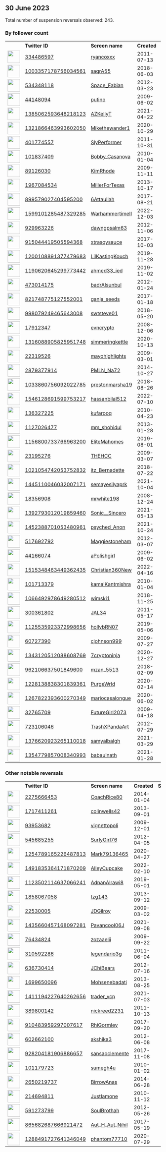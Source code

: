 
## 30 June 2023
Total number of suspension reversals observed: 243.

### By follower count
<table><tr><th></th><th align="left">Twitter ID</th><th align="left">Screen name</th>
<th align="left">Created</th><th align="left">Status</th><th align="left">Suspended</th><th align="left">Followers</th>
<tr><td><a href="https://pbs.twimg.com/profile_images/1652418981607747586/xpxsA6P8_normal.jpg"><img src="https://pbs.twimg.com/profile_images/1652418981607747586/xpxsA6P8_normal.jpg" width="40px" height="40px" align="center"/></a></td><td><a href="https://twitter.com/intent/user?user_id=334486597">334486597</a></td><td><a href="https://twitter.com/ryancoxxx">ryancoxxx</a></td><td>2011-07-13</td><td align="center"></td><td>2023-02-13</td><td>31561</td></tr>
<tr><td><a href="https://pbs.twimg.com/profile_images/1519695943054016515/nXMjVn4__normal.jpg"><img src="https://pbs.twimg.com/profile_images/1519695943054016515/nXMjVn4__normal.jpg" width="40px" height="40px" align="center"/></a></td><td><a href="https://twitter.com/intent/user?user_id=1003357178756034561">1003357178756034561</a></td><td><a href="https://twitter.com/saqrA55">saqrA55</a></td><td>2018-06-03</td><td align="center"></td><td>2022-09-17</td><td>26564</td></tr>
<tr><td><a href="https://pbs.twimg.com/profile_images/1386205572857466881/rl6DAW-D_normal.jpg"><img src="https://pbs.twimg.com/profile_images/1386205572857466881/rl6DAW-D_normal.jpg" width="40px" height="40px" align="center"/></a></td><td><a href="https://twitter.com/intent/user?user_id=534348118">534348118</a></td><td><a href="https://twitter.com/Space_Fabian">Space_Fabian</a></td><td>2012-03-23</td><td align="center"></td><td>2023-06-30</td><td>18840</td></tr>
<tr><td><a href="https://pbs.twimg.com/profile_images/1591151820948348928/ud8kH8Ag_normal.jpg"><img src="https://pbs.twimg.com/profile_images/1591151820948348928/ud8kH8Ag_normal.jpg" width="40px" height="40px" align="center"/></a></td><td><a href="https://twitter.com/intent/user?user_id=44148094">44148094</a></td><td><a href="https://twitter.com/putino">putino</a></td><td>2009-06-02</td><td align="center"></td><td>2023-06-30</td><td>16933</td></tr>
<tr><td><a href="https://pbs.twimg.com/profile_images/1613950040384606209/acBaJMxy_normal.jpg"><img src="https://pbs.twimg.com/profile_images/1613950040384606209/acBaJMxy_normal.jpg" width="40px" height="40px" align="center"/></a></td><td><a href="https://twitter.com/intent/user?user_id=1385062593648218123">1385062593648218123</a></td><td><a href="https://twitter.com/AZKellyT">AZKellyT</a></td><td>2021-04-22</td><td align="center"></td><td>2023-06-22</td><td>16828</td></tr>
<tr><td><a href="https://pbs.twimg.com/profile_images/1588602234929119232/zELXO4Sd_normal.jpg"><img src="https://pbs.twimg.com/profile_images/1588602234929119232/zELXO4Sd_normal.jpg" width="40px" height="40px" align="center"/></a></td><td><a href="https://twitter.com/intent/user?user_id=1321866463993602050">1321866463993602050</a></td><td><a href="https://twitter.com/Mikethewander1">Mikethewander1</a></td><td>2020-10-29</td><td align="center"></td><td>2022-12-04</td><td>15600</td></tr>
<tr><td><a href="https://pbs.twimg.com/profile_images/1659604622611300370/b8LqAq8W_normal.jpg"><img src="https://pbs.twimg.com/profile_images/1659604622611300370/b8LqAq8W_normal.jpg" width="40px" height="40px" align="center"/></a></td><td><a href="https://twitter.com/intent/user?user_id=401774557">401774557</a></td><td><a href="https://twitter.com/SlyPerformer">SlyPerformer</a></td><td>2011-10-31</td><td align="center"></td><td>2023-06-13</td><td>15268</td></tr>
<tr><td><a href="https://pbs.twimg.com/profile_images/529340466060222464/tTT_vm9m_normal.png"><img src="https://pbs.twimg.com/profile_images/529340466060222464/tTT_vm9m_normal.png" width="40px" height="40px" align="center"/></a></td><td><a href="https://twitter.com/intent/user?user_id=101837409">101837409</a></td><td><a href="https://twitter.com/Bobby_Casanova">Bobby_Casanova</a></td><td>2010-01-04</td><td align="center"></td><td>2022-08-31</td><td>14698</td></tr>
<tr><td><a href="https://abs.twimg.com/sticky/default_profile_images/default_profile_normal.png"><img src="https://abs.twimg.com/sticky/default_profile_images/default_profile_normal.png" width="40px" height="40px" align="center"/></a></td><td><a href="https://twitter.com/intent/user?user_id=89126030">89126030</a></td><td><a href="https://twitter.com/KimRhode">KimRhode</a></td><td>2009-11-11</td><td align="center"></td><td>2023-06-17</td><td>13189</td></tr>
<tr><td><a href="https://pbs.twimg.com/profile_images/1584602568616968193/hIhsgjqH_normal.jpg"><img src="https://pbs.twimg.com/profile_images/1584602568616968193/hIhsgjqH_normal.jpg" width="40px" height="40px" align="center"/></a></td><td><a href="https://twitter.com/intent/user?user_id=1967084534">1967084534</a></td><td><a href="https://twitter.com/MillerForTexas">MillerForTexas</a></td><td>2013-10-17</td><td align="center"></td><td>2023-06-30</td><td>10649</td></tr>
<tr><td><a href="https://pbs.twimg.com/profile_images/1525057243477155840/Z3tcbuyP_normal.jpg"><img src="https://pbs.twimg.com/profile_images/1525057243477155840/Z3tcbuyP_normal.jpg" width="40px" height="40px" align="center"/></a></td><td><a href="https://twitter.com/intent/user?user_id=899579027404595200">899579027404595200</a></td><td><a href="https://twitter.com/6Attaullah">6Attaullah</a></td><td>2017-08-21</td><td align="center"></td><td>2023-05-12</td><td>9174</td></tr>
<tr><td><a href="https://pbs.twimg.com/profile_images/1599802202628947969/DR-E-vW1_normal.png"><img src="https://pbs.twimg.com/profile_images/1599802202628947969/DR-E-vW1_normal.png" width="40px" height="40px" align="center"/></a></td><td><a href="https://twitter.com/intent/user?user_id=1599101285487329285">1599101285487329285</a></td><td><a href="https://twitter.com/WarhammertimeII">WarhammertimeII</a></td><td>2022-12-03</td><td align="center"></td><td>2023-06-28</td><td>8234</td></tr>
<tr><td><a href="https://pbs.twimg.com/profile_images/1674809062507134978/BBkzrf8Z_normal.jpg"><img src="https://pbs.twimg.com/profile_images/1674809062507134978/BBkzrf8Z_normal.jpg" width="40px" height="40px" align="center"/></a></td><td><a href="https://twitter.com/intent/user?user_id=929963226">929963226</a></td><td><a href="https://twitter.com/dawngpsalm63">dawngpsalm63</a></td><td>2012-11-06</td><td align="center"></td><td></td><td>7214</td></tr>
<tr><td><a href="https://pbs.twimg.com/profile_images/1636156275003125762/MnfPSKsY_normal.jpg"><img src="https://pbs.twimg.com/profile_images/1636156275003125762/MnfPSKsY_normal.jpg" width="40px" height="40px" align="center"/></a></td><td><a href="https://twitter.com/intent/user?user_id=915044419505594368">915044419505594368</a></td><td><a href="https://twitter.com/xtrasoysauce">xtrasoysauce</a></td><td>2017-10-03</td><td align="center"></td><td></td><td>7088</td></tr>
<tr><td><a href="https://pbs.twimg.com/profile_images/1631418613369393153/JVS4HBHv_normal.jpg"><img src="https://pbs.twimg.com/profile_images/1631418613369393153/JVS4HBHv_normal.jpg" width="40px" height="40px" align="center"/></a></td><td><a href="https://twitter.com/intent/user?user_id=1200108891377479683">1200108891377479683</a></td><td><a href="https://twitter.com/LilKastingKouch">LilKastingKouch</a></td><td>2019-11-28</td><td align="center"></td><td></td><td>6381</td></tr>
<tr><td><a href="https://pbs.twimg.com/profile_images/1664961645024608259/eO9kvl3u_normal.jpg"><img src="https://pbs.twimg.com/profile_images/1664961645024608259/eO9kvl3u_normal.jpg" width="40px" height="40px" align="center"/></a></td><td><a href="https://twitter.com/intent/user?user_id=1190620645299773442">1190620645299773442</a></td><td><a href="https://twitter.com/ahmed33_ied">ahmed33_ied</a></td><td>2019-11-02</td><td align="center"></td><td>2023-06-15</td><td>6376</td></tr>
<tr><td><a href="https://pbs.twimg.com/profile_images/1671818991482949634/sK6p3GGe_normal.jpg"><img src="https://pbs.twimg.com/profile_images/1671818991482949634/sK6p3GGe_normal.jpg" width="40px" height="40px" align="center"/></a></td><td><a href="https://twitter.com/intent/user?user_id=473014175">473014175</a></td><td><a href="https://twitter.com/badrAlsunbul">badrAlsunbul</a></td><td>2012-01-24</td><td align="center"></td><td>2023-06-23</td><td>6353</td></tr>
<tr><td><a href="https://pbs.twimg.com/profile_images/1528339074838319105/mYfMdnXi_normal.png"><img src="https://pbs.twimg.com/profile_images/1528339074838319105/mYfMdnXi_normal.png" width="40px" height="40px" align="center"/></a></td><td><a href="https://twitter.com/intent/user?user_id=821748775127552001">821748775127552001</a></td><td><a href="https://twitter.com/ganja_seeds">ganja_seeds</a></td><td>2017-01-18</td><td align="center"></td><td>2023-06-18</td><td>4694</td></tr>
<tr><td><a href="https://pbs.twimg.com/profile_images/1543910987472011269/ImJKNOeJ_normal.jpg"><img src="https://pbs.twimg.com/profile_images/1543910987472011269/ImJKNOeJ_normal.jpg" width="40px" height="40px" align="center"/></a></td><td><a href="https://twitter.com/intent/user?user_id=998079249465643008">998079249465643008</a></td><td><a href="https://twitter.com/swtsteve01">swtsteve01</a></td><td>2018-05-20</td><td align="center"></td><td>2022-08-26</td><td>4659</td></tr>
<tr><td><a href="https://pbs.twimg.com/profile_images/1653149302372593664/pL7zybqJ_normal.jpg"><img src="https://pbs.twimg.com/profile_images/1653149302372593664/pL7zybqJ_normal.jpg" width="40px" height="40px" align="center"/></a></td><td><a href="https://twitter.com/intent/user?user_id=17912347">17912347</a></td><td><a href="https://twitter.com/evncrypto">evncrypto</a></td><td>2008-12-06</td><td align="center"></td><td>2023-04-25</td><td>3949</td></tr>
<tr><td><a href="https://pbs.twimg.com/profile_images/1558805795038437377/GgwoUeKD_normal.jpg"><img src="https://pbs.twimg.com/profile_images/1558805795038437377/GgwoUeKD_normal.jpg" width="40px" height="40px" align="center"/></a></td><td><a href="https://twitter.com/intent/user?user_id=1316088905825951748">1316088905825951748</a></td><td><a href="https://twitter.com/simmeringkettle">simmeringkettle</a></td><td>2020-10-13</td><td align="center"></td><td>2023-06-22</td><td>3772</td></tr>
<tr><td><a href="https://pbs.twimg.com/profile_images/1663699397430112256/N9e0pniT_normal.jpg"><img src="https://pbs.twimg.com/profile_images/1663699397430112256/N9e0pniT_normal.jpg" width="40px" height="40px" align="center"/></a></td><td><a href="https://twitter.com/intent/user?user_id=22319526">22319526</a></td><td><a href="https://twitter.com/mayohighlights">mayohighlights</a></td><td>2009-03-01</td><td align="center"></td><td></td><td>3751</td></tr>
<tr><td><a href="https://pbs.twimg.com/profile_images/1653606287068868608/W5Kip_P4_normal.jpg"><img src="https://pbs.twimg.com/profile_images/1653606287068868608/W5Kip_P4_normal.jpg" width="40px" height="40px" align="center"/></a></td><td><a href="https://twitter.com/intent/user?user_id=2879377914">2879377914</a></td><td><a href="https://twitter.com/PMLN_Na72">PMLN_Na72</a></td><td>2014-10-27</td><td align="center"></td><td>2023-01-15</td><td>3648</td></tr>
<tr><td><a href="https://pbs.twimg.com/profile_images/1107322741194018816/Q0Nr7hfG_normal.jpg"><img src="https://pbs.twimg.com/profile_images/1107322741194018816/Q0Nr7hfG_normal.jpg" width="40px" height="40px" align="center"/></a></td><td><a href="https://twitter.com/intent/user?user_id=1033860756092022785">1033860756092022785</a></td><td><a href="https://twitter.com/prestonmarsha19">prestonmarsha19</a></td><td>2018-08-26</td><td align="center"></td><td>2022-12-14</td><td>3305</td></tr>
<tr><td><a href="https://pbs.twimg.com/profile_images/1668556490188177409/LHfzpX5h_normal.jpg"><img src="https://pbs.twimg.com/profile_images/1668556490188177409/LHfzpX5h_normal.jpg" width="40px" height="40px" align="center"/></a></td><td><a href="https://twitter.com/intent/user?user_id=1546128691599753217">1546128691599753217</a></td><td><a href="https://twitter.com/hassanbilal512">hassanbilal512</a></td><td>2022-07-10</td><td align="center"></td><td>2023-05-30</td><td>3188</td></tr>
<tr><td><a href="https://pbs.twimg.com/profile_images/2911603215/3c7ea5155991f427f6f4c19ef17eac58_normal.png"><img src="https://pbs.twimg.com/profile_images/2911603215/3c7ea5155991f427f6f4c19ef17eac58_normal.png" width="40px" height="40px" align="center"/></a></td><td><a href="https://twitter.com/intent/user?user_id=136327225">136327225</a></td><td><a href="https://twitter.com/kufarooq">kufarooq</a></td><td>2010-04-23</td><td align="center"></td><td>2023-06-28</td><td>2929</td></tr>
<tr><td><a href="https://pbs.twimg.com/profile_images/1466440367998484495/5H0YYiWB_normal.jpg"><img src="https://pbs.twimg.com/profile_images/1466440367998484495/5H0YYiWB_normal.jpg" width="40px" height="40px" align="center"/></a></td><td><a href="https://twitter.com/intent/user?user_id=1127026477">1127026477</a></td><td><a href="https://twitter.com/mm_shohidul">mm_shohidul</a></td><td>2013-01-28</td><td align="center"></td><td>2022-11-08</td><td>2755</td></tr>
<tr><td><a href="https://pbs.twimg.com/profile_images/1625024518321217538/leSvNOwo_normal.jpg"><img src="https://pbs.twimg.com/profile_images/1625024518321217538/leSvNOwo_normal.jpg" width="40px" height="40px" align="center"/></a></td><td><a href="https://twitter.com/intent/user?user_id=1156800733766963200">1156800733766963200</a></td><td><a href="https://twitter.com/EliteMahomes">EliteMahomes</a></td><td>2019-08-01</td><td align="center"></td><td>2023-06-14</td><td>2700</td></tr>
<tr><td><a href="https://pbs.twimg.com/profile_images/1656040242267168769/Ffzuo_R5_normal.jpg"><img src="https://pbs.twimg.com/profile_images/1656040242267168769/Ffzuo_R5_normal.jpg" width="40px" height="40px" align="center"/></a></td><td><a href="https://twitter.com/intent/user?user_id=23195276">23195276</a></td><td><a href="https://twitter.com/THEHCC">THEHCC</a></td><td>2009-03-07</td><td align="center"></td><td>2023-06-29</td><td>2454</td></tr>
<tr><td><a href="https://pbs.twimg.com/profile_images/1609126961258823680/vskMRJjW_normal.jpg"><img src="https://pbs.twimg.com/profile_images/1609126961258823680/vskMRJjW_normal.jpg" width="40px" height="40px" align="center"/></a></td><td><a href="https://twitter.com/intent/user?user_id=1021054742053752832">1021054742053752832</a></td><td><a href="https://twitter.com/itz_Bernadette">itz_Bernadette</a></td><td>2018-07-22</td><td align="center"></td><td>2023-01-19</td><td>2410</td></tr>
<tr><td><a href="https://pbs.twimg.com/profile_images/1601136948596424705/0IVJgUyk_normal.jpg"><img src="https://pbs.twimg.com/profile_images/1601136948596424705/0IVJgUyk_normal.jpg" width="40px" height="40px" align="center"/></a></td><td><a href="https://twitter.com/intent/user?user_id=1445110046032007171">1445110046032007171</a></td><td><a href="https://twitter.com/semayesilyaprk">semayesilyaprk</a></td><td>2021-10-04</td><td align="center"></td><td>2023-05-01</td><td>2278</td></tr>
<tr><td><a href="https://pbs.twimg.com/profile_images/1252405566195957762/5099J1qq_normal.jpg"><img src="https://pbs.twimg.com/profile_images/1252405566195957762/5099J1qq_normal.jpg" width="40px" height="40px" align="center"/></a></td><td><a href="https://twitter.com/intent/user?user_id=18356908">18356908</a></td><td><a href="https://twitter.com/mrwhite198">mrwhite198</a></td><td>2008-12-24</td><td align="center"></td><td></td><td>2265</td></tr>
<tr><td><a href="https://pbs.twimg.com/profile_images/1664425569482620928/3ZUDymBl_normal.jpg"><img src="https://pbs.twimg.com/profile_images/1664425569482620928/3ZUDymBl_normal.jpg" width="40px" height="40px" align="center"/></a></td><td><a href="https://twitter.com/intent/user?user_id=1392793012019859460">1392793012019859460</a></td><td><a href="https://twitter.com/Sonic__Sincero">Sonic__Sincero</a></td><td>2021-05-13</td><td align="center"></td><td>2023-06-12</td><td>2250</td></tr>
<tr><td><a href="https://pbs.twimg.com/profile_images/1669052522982699010/am0K4P3f_normal.jpg"><img src="https://pbs.twimg.com/profile_images/1669052522982699010/am0K4P3f_normal.jpg" width="40px" height="40px" align="center"/></a></td><td><a href="https://twitter.com/intent/user?user_id=1452388701053480961">1452388701053480961</a></td><td><a href="https://twitter.com/psyched_Anon">psyched_Anon</a></td><td>2021-10-24</td><td align="center"></td><td>2023-01-14</td><td>2244</td></tr>
<tr><td><a href="https://pbs.twimg.com/profile_images/1223329284200202240/gYqoIRot_normal.jpg"><img src="https://pbs.twimg.com/profile_images/1223329284200202240/gYqoIRot_normal.jpg" width="40px" height="40px" align="center"/></a></td><td><a href="https://twitter.com/intent/user?user_id=517692792">517692792</a></td><td><a href="https://twitter.com/Maggiestoneham">Maggiestoneham</a></td><td>2012-03-07</td><td align="center"></td><td></td><td>2221</td></tr>
<tr><td><a href="https://pbs.twimg.com/profile_images/1620113608792236040/LFju7eLI_normal.jpg"><img src="https://pbs.twimg.com/profile_images/1620113608792236040/LFju7eLI_normal.jpg" width="40px" height="40px" align="center"/></a></td><td><a href="https://twitter.com/intent/user?user_id=44166074">44166074</a></td><td><a href="https://twitter.com/aPolishgirl">aPolishgirl</a></td><td>2009-06-02</td><td align="center"></td><td>2022-11-27</td><td>1946</td></tr>
<tr><td><a href="https://pbs.twimg.com/profile_images/1659780873032732672/tP7utKg9_normal.jpg"><img src="https://pbs.twimg.com/profile_images/1659780873032732672/tP7utKg9_normal.jpg" width="40px" height="40px" align="center"/></a></td><td><a href="https://twitter.com/intent/user?user_id=1515348463449362435">1515348463449362435</a></td><td><a href="https://twitter.com/Christian360New">Christian360New</a></td><td>2022-04-16</td><td align="center"></td><td>2023-06-30</td><td>1857</td></tr>
<tr><td><a href="https://pbs.twimg.com/profile_images/1214506761576570881/APnsl-zs_normal.jpg"><img src="https://pbs.twimg.com/profile_images/1214506761576570881/APnsl-zs_normal.jpg" width="40px" height="40px" align="center"/></a></td><td><a href="https://twitter.com/intent/user?user_id=101713379">101713379</a></td><td><a href="https://twitter.com/kamalKantmishra">kamalKantmishra</a></td><td>2010-01-04</td><td align="center"></td><td>2023-01-08</td><td>1635</td></tr>
<tr><td><a href="https://pbs.twimg.com/profile_images/1634179577776840709/-DhGTW-u_normal.jpg"><img src="https://pbs.twimg.com/profile_images/1634179577776840709/-DhGTW-u_normal.jpg" width="40px" height="40px" align="center"/></a></td><td><a href="https://twitter.com/intent/user?user_id=1066492978649280512">1066492978649280512</a></td><td><a href="https://twitter.com/wimski1">wimski1</a></td><td>2018-11-25</td><td align="center"></td><td></td><td>1598</td></tr>
<tr><td><a href="https://pbs.twimg.com/profile_images/829716926968512516/2ThLEU4U_normal.jpg"><img src="https://pbs.twimg.com/profile_images/829716926968512516/2ThLEU4U_normal.jpg" width="40px" height="40px" align="center"/></a></td><td><a href="https://twitter.com/intent/user?user_id=300361802">300361802</a></td><td><a href="https://twitter.com/JAL34">JAL34</a></td><td>2011-05-17</td><td align="center">🚫</td><td>2023-06-25</td><td>1545</td></tr>
<tr><td><a href="https://pbs.twimg.com/profile_images/1319726238223765517/hXUfjFHS_normal.jpg"><img src="https://pbs.twimg.com/profile_images/1319726238223765517/hXUfjFHS_normal.jpg" width="40px" height="40px" align="center"/></a></td><td><a href="https://twitter.com/intent/user?user_id=1125535923372998656">1125535923372998656</a></td><td><a href="https://twitter.com/hollybRN07">hollybRN07</a></td><td>2019-05-06</td><td align="center"></td><td></td><td>1380</td></tr>
<tr><td><a href="https://pbs.twimg.com/profile_images/1241158518054346752/W3o86BKS_normal.jpg"><img src="https://pbs.twimg.com/profile_images/1241158518054346752/W3o86BKS_normal.jpg" width="40px" height="40px" align="center"/></a></td><td><a href="https://twitter.com/intent/user?user_id=60727390">60727390</a></td><td><a href="https://twitter.com/cjohnson999">cjohnson999</a></td><td>2009-07-27</td><td align="center"></td><td>2023-06-28</td><td>1347</td></tr>
<tr><td><a href="https://pbs.twimg.com/profile_images/1543362840941461504/m4kK2DGE_normal.jpg"><img src="https://pbs.twimg.com/profile_images/1543362840941461504/m4kK2DGE_normal.jpg" width="40px" height="40px" align="center"/></a></td><td><a href="https://twitter.com/intent/user?user_id=1343120512088608769">1343120512088608769</a></td><td><a href="https://twitter.com/7cryptoninja">7cryptoninja</a></td><td>2020-12-27</td><td align="center"></td><td>2023-01-08</td><td>1309</td></tr>
<tr><td><a href="https://pbs.twimg.com/profile_images/962110192505802752/81wWhgm9_normal.jpg"><img src="https://pbs.twimg.com/profile_images/962110192505802752/81wWhgm9_normal.jpg" width="40px" height="40px" align="center"/></a></td><td><a href="https://twitter.com/intent/user?user_id=962106637501849600">962106637501849600</a></td><td><a href="https://twitter.com/mzan_5513">mzan_5513</a></td><td>2018-02-09</td><td align="center"></td><td>2023-06-14</td><td>1257</td></tr>
<tr><td><a href="https://pbs.twimg.com/profile_images/1639690262057238529/_yzacaOe_normal.jpg"><img src="https://pbs.twimg.com/profile_images/1639690262057238529/_yzacaOe_normal.jpg" width="40px" height="40px" align="center"/></a></td><td><a href="https://twitter.com/intent/user?user_id=1228138838301839361">1228138838301839361</a></td><td><a href="https://twitter.com/PurgeWrld">PurgeWrld</a></td><td>2020-02-14</td><td align="center"></td><td></td><td>1203</td></tr>
<tr><td><a href="https://pbs.twimg.com/profile_images/1267822783586680845/3LD42WeB_normal.jpg"><img src="https://pbs.twimg.com/profile_images/1267822783586680845/3LD42WeB_normal.jpg" width="40px" height="40px" align="center"/></a></td><td><a href="https://twitter.com/intent/user?user_id=1267822393600270349">1267822393600270349</a></td><td><a href="https://twitter.com/mariocasalongue">mariocasalongue</a></td><td>2020-06-02</td><td align="center"></td><td>2023-06-30</td><td>1200</td></tr>
<tr><td><a href="https://pbs.twimg.com/profile_images/2922086326/a0fbcefc80e2367685d5b4356f62a3f6_normal.jpeg"><img src="https://pbs.twimg.com/profile_images/2922086326/a0fbcefc80e2367685d5b4356f62a3f6_normal.jpeg" width="40px" height="40px" align="center"/></a></td><td><a href="https://twitter.com/intent/user?user_id=32765709">32765709</a></td><td><a href="https://twitter.com/FutureGirl2073">FutureGirl2073</a></td><td>2009-04-18</td><td align="center"></td><td></td><td>1152</td></tr>
<tr><td><a href="https://pbs.twimg.com/profile_images/1525173159573434373/YnHhS_mk_normal.jpg"><img src="https://pbs.twimg.com/profile_images/1525173159573434373/YnHhS_mk_normal.jpg" width="40px" height="40px" align="center"/></a></td><td><a href="https://twitter.com/intent/user?user_id=723106046">723106046</a></td><td><a href="https://twitter.com/TrashXPandaArt">TrashXPandaArt</a></td><td>2012-07-29</td><td align="center"></td><td>2022-05-19</td><td>1024</td></tr>
<tr><td><a href="https://pbs.twimg.com/profile_images/1657463330645196801/oLwJ6eEc_normal.jpg"><img src="https://pbs.twimg.com/profile_images/1657463330645196801/oLwJ6eEc_normal.jpg" width="40px" height="40px" align="center"/></a></td><td><a href="https://twitter.com/intent/user?user_id=1376620923265110018">1376620923265110018</a></td><td><a href="https://twitter.com/samyalbalgh">samyalbalgh</a></td><td>2021-03-29</td><td align="center"></td><td>2022-11-26</td><td>899</td></tr>
<tr><td><a href="https://pbs.twimg.com/profile_images/1670697738827350016/HhjOQXvQ_normal.jpg"><img src="https://pbs.twimg.com/profile_images/1670697738827350016/HhjOQXvQ_normal.jpg" width="40px" height="40px" align="center"/></a></td><td><a href="https://twitter.com/intent/user?user_id=1354779857008340993">1354779857008340993</a></td><td><a href="https://twitter.com/babaulnath">babaulnath</a></td><td>2021-01-28</td><td align="center"></td><td></td><td>861</td></tr>
</table>

### Other notable reversals
<table><tr><th></th><th align="left">Twitter ID</th><th align="left">Screen name</th>
<th align="left">Created</th><th align="left">Status</th><th align="left">Suspended</th><th align="left">Followers</th>
<tr><td><a href="https://pbs.twimg.com/profile_images/1616150464260878339/xFyarT1J_normal.jpg"><img src="https://pbs.twimg.com/profile_images/1616150464260878339/xFyarT1J_normal.jpg" width="40px" height="40px" align="center"/></a></td><td><a href="https://twitter.com/intent/user?user_id=2275666453">2275666453</a></td><td><a href="https://twitter.com/CoachRice80">CoachRice80</a></td><td>2014-01-04</td><td align="center"></td><td>2023-06-15</td><td>730</td></tr>
<tr><td><a href="https://pbs.twimg.com/profile_images/501885018340605952/-_GWLV73_normal.jpeg"><img src="https://pbs.twimg.com/profile_images/501885018340605952/-_GWLV73_normal.jpeg" width="40px" height="40px" align="center"/></a></td><td><a href="https://twitter.com/intent/user?user_id=1717411261">1717411261</a></td><td><a href="https://twitter.com/colinwells42">colinwells42</a></td><td>2013-09-01</td><td align="center"></td><td>2023-03-28</td><td>67</td></tr>
<tr><td><a href="https://pbs.twimg.com/profile_images/859078742404194309/lmMKh9HQ_normal.jpg"><img src="https://pbs.twimg.com/profile_images/859078742404194309/lmMKh9HQ_normal.jpg" width="40px" height="40px" align="center"/></a></td><td><a href="https://twitter.com/intent/user?user_id=93953682">93953682</a></td><td><a href="https://twitter.com/vignettopoli">vignettopoli</a></td><td>2009-12-01</td><td align="center"></td><td>2023-01-13</td><td>493</td></tr>
<tr><td><a href="https://pbs.twimg.com/profile_images/1355009196023029765/_fxkNko2_normal.jpg"><img src="https://pbs.twimg.com/profile_images/1355009196023029765/_fxkNko2_normal.jpg" width="40px" height="40px" align="center"/></a></td><td><a href="https://twitter.com/intent/user?user_id=545685255">545685255</a></td><td><a href="https://twitter.com/SurlyGirl76">SurlyGirl76</a></td><td>2012-04-05</td><td align="center"></td><td>2023-06-22</td><td>66</td></tr>
<tr><td><a href="https://pbs.twimg.com/profile_images/1596267526429851650/vSdQuhqe_normal.jpg"><img src="https://pbs.twimg.com/profile_images/1596267526429851650/vSdQuhqe_normal.jpg" width="40px" height="40px" align="center"/></a></td><td><a href="https://twitter.com/intent/user?user_id=1254789165226487813">1254789165226487813</a></td><td><a href="https://twitter.com/Mark79136465">Mark79136465</a></td><td>2020-04-27</td><td align="center"></td><td>2022-12-11</td><td>23</td></tr>
<tr><td><a href="https://pbs.twimg.com/profile_images/1565730761889976320/4Ma2fUxH_normal.jpg"><img src="https://pbs.twimg.com/profile_images/1565730761889976320/4Ma2fUxH_normal.jpg" width="40px" height="40px" align="center"/></a></td><td><a href="https://twitter.com/intent/user?user_id=1491835364171870209">1491835364171870209</a></td><td><a href="https://twitter.com/AlleyCupcake">AlleyCupcake</a></td><td>2022-02-10</td><td align="center">👋</td><td>2022-09-08</td><td>0</td></tr>
<tr><td><a href="https://pbs.twimg.com/profile_images/1455876782717014018/rcF_uds6_normal.jpg"><img src="https://pbs.twimg.com/profile_images/1455876782717014018/rcF_uds6_normal.jpg" width="40px" height="40px" align="center"/></a></td><td><a href="https://twitter.com/intent/user?user_id=1123502114637066241">1123502114637066241</a></td><td><a href="https://twitter.com/AdnanAlrawi8">AdnanAlrawi8</a></td><td>2019-05-01</td><td align="center"></td><td>2023-05-27</td><td>66</td></tr>
<tr><td><a href="https://pbs.twimg.com/profile_images/940871214146506753/lJT6bF9R_normal.jpg"><img src="https://pbs.twimg.com/profile_images/940871214146506753/lJT6bF9R_normal.jpg" width="40px" height="40px" align="center"/></a></td><td><a href="https://twitter.com/intent/user?user_id=1858067058">1858067058</a></td><td><a href="https://twitter.com/tzg143">tzg143</a></td><td>2013-09-12</td><td align="center">🔒</td><td>2023-06-21</td><td>24</td></tr>
<tr><td><a href="https://pbs.twimg.com/profile_images/615922049048031232/y3Sc5xiE_normal.jpg"><img src="https://pbs.twimg.com/profile_images/615922049048031232/y3Sc5xiE_normal.jpg" width="40px" height="40px" align="center"/></a></td><td><a href="https://twitter.com/intent/user?user_id=22530005">22530005</a></td><td><a href="https://twitter.com/JDGilroy">JDGilroy</a></td><td>2009-03-02</td><td align="center"></td><td>2023-06-14</td><td>184</td></tr>
<tr><td><a href="https://pbs.twimg.com/profile_images/1626573807417982982/WGvgaBNG_normal.jpg"><img src="https://pbs.twimg.com/profile_images/1626573807417982982/WGvgaBNG_normal.jpg" width="40px" height="40px" align="center"/></a></td><td><a href="https://twitter.com/intent/user?user_id=1435660457168097281">1435660457168097281</a></td><td><a href="https://twitter.com/Pavancool06J">Pavancool06J</a></td><td>2021-09-08</td><td align="center"></td><td>2023-05-04</td><td>656</td></tr>
<tr><td><a href="https://pbs.twimg.com/profile_images/1407076333210017796/guKXiJ7S_normal.jpg"><img src="https://pbs.twimg.com/profile_images/1407076333210017796/guKXiJ7S_normal.jpg" width="40px" height="40px" align="center"/></a></td><td><a href="https://twitter.com/intent/user?user_id=76434824">76434824</a></td><td><a href="https://twitter.com/zozaaelii">zozaaelii</a></td><td>2009-09-22</td><td align="center"></td><td>2023-05-27</td><td>80</td></tr>
<tr><td><a href="https://abs.twimg.com/sticky/default_profile_images/default_profile_normal.png"><img src="https://abs.twimg.com/sticky/default_profile_images/default_profile_normal.png" width="40px" height="40px" align="center"/></a></td><td><a href="https://twitter.com/intent/user?user_id=310592286">310592286</a></td><td><a href="https://twitter.com/legendario3g">legendario3g</a></td><td>2011-06-04</td><td align="center"></td><td>2023-06-19</td><td>38</td></tr>
<tr><td><a href="https://pbs.twimg.com/profile_images/2402071273/qGIG2SPh_normal"><img src="https://pbs.twimg.com/profile_images/2402071273/qGIG2SPh_normal" width="40px" height="40px" align="center"/></a></td><td><a href="https://twitter.com/intent/user?user_id=636730414">636730414</a></td><td><a href="https://twitter.com/JChiBears">JChiBears</a></td><td>2012-07-16</td><td align="center"></td><td>2023-04-26</td><td>32</td></tr>
<tr><td><a href="https://pbs.twimg.com/profile_images/429939515545767936/O1n2Ss6f_normal.jpeg"><img src="https://pbs.twimg.com/profile_images/429939515545767936/O1n2Ss6f_normal.jpeg" width="40px" height="40px" align="center"/></a></td><td><a href="https://twitter.com/intent/user?user_id=1699650096">1699650096</a></td><td><a href="https://twitter.com/Mohsenebadati">Mohsenebadati</a></td><td>2013-08-25</td><td align="center"></td><td>2023-02-09</td><td>831</td></tr>
<tr><td><a href="https://pbs.twimg.com/profile_images/1595695668508573696/Ck29UnnR_normal.jpg"><img src="https://pbs.twimg.com/profile_images/1595695668508573696/Ck29UnnR_normal.jpg" width="40px" height="40px" align="center"/></a></td><td><a href="https://twitter.com/intent/user?user_id=1411194227640262656">1411194227640262656</a></td><td><a href="https://twitter.com/trader_vcp">trader_vcp</a></td><td>2021-07-03</td><td align="center"></td><td>2023-01-10</td><td>505</td></tr>
<tr><td><a href="https://abs.twimg.com/sticky/default_profile_images/default_profile_normal.png"><img src="https://abs.twimg.com/sticky/default_profile_images/default_profile_normal.png" width="40px" height="40px" align="center"/></a></td><td><a href="https://twitter.com/intent/user?user_id=389800142">389800142</a></td><td><a href="https://twitter.com/nickreed2231">nickreed2231</a></td><td>2011-10-13</td><td align="center"></td><td>2023-03-27</td><td>1</td></tr>
<tr><td><a href="https://pbs.twimg.com/profile_images/1071298569754226689/qODcaz5d_normal.jpg"><img src="https://pbs.twimg.com/profile_images/1071298569754226689/qODcaz5d_normal.jpg" width="40px" height="40px" align="center"/></a></td><td><a href="https://twitter.com/intent/user?user_id=910483959297007617">910483959297007617</a></td><td><a href="https://twitter.com/RhiGormley">RhiGormley</a></td><td>2017-09-20</td><td align="center">🔒</td><td>2023-04-28</td><td>49</td></tr>
<tr><td><a href="https://pbs.twimg.com/profile_images/1250356651615387651/THIgs7Oc_normal.jpg"><img src="https://pbs.twimg.com/profile_images/1250356651615387651/THIgs7Oc_normal.jpg" width="40px" height="40px" align="center"/></a></td><td><a href="https://twitter.com/intent/user?user_id=602662100">602662100</a></td><td><a href="https://twitter.com/akshika3">akshika3</a></td><td>2012-06-08</td><td align="center"></td><td>2023-06-19</td><td>137</td></tr>
<tr><td><a href="https://pbs.twimg.com/profile_images/1490061200184459272/fHun5NRD_normal.jpg"><img src="https://pbs.twimg.com/profile_images/1490061200184459272/fHun5NRD_normal.jpg" width="40px" height="40px" align="center"/></a></td><td><a href="https://twitter.com/intent/user?user_id=928204181906886657">928204181906886657</a></td><td><a href="https://twitter.com/sansaoclemente">sansaoclemente</a></td><td>2017-11-08</td><td align="center"></td><td>2023-01-23</td><td>154</td></tr>
<tr><td><a href="https://pbs.twimg.com/profile_images/1520074949930610688/L6LKpXFL_normal.jpg"><img src="https://pbs.twimg.com/profile_images/1520074949930610688/L6LKpXFL_normal.jpg" width="40px" height="40px" align="center"/></a></td><td><a href="https://twitter.com/intent/user?user_id=101179723">101179723</a></td><td><a href="https://twitter.com/sumegh4u">sumegh4u</a></td><td>2010-01-02</td><td align="center"></td><td>2023-03-02</td><td>30</td></tr>
<tr><td><a href="https://pbs.twimg.com/profile_images/1007015036806680576/44qC02Im_normal.jpg"><img src="https://pbs.twimg.com/profile_images/1007015036806680576/44qC02Im_normal.jpg" width="40px" height="40px" align="center"/></a></td><td><a href="https://twitter.com/intent/user?user_id=2650219737">2650219737</a></td><td><a href="https://twitter.com/BirrowAnas">BirrowAnas</a></td><td>2014-06-28</td><td align="center"></td><td>2023-01-15</td><td>342</td></tr>
<tr><td><a href="https://pbs.twimg.com/profile_images/442432977113722880/mtMq1Mod_normal.jpeg"><img src="https://pbs.twimg.com/profile_images/442432977113722880/mtMq1Mod_normal.jpeg" width="40px" height="40px" align="center"/></a></td><td><a href="https://twitter.com/intent/user?user_id=214694811">214694811</a></td><td><a href="https://twitter.com/JustIamone">JustIamone</a></td><td>2010-11-12</td><td align="center"></td><td>2023-01-10</td><td>101</td></tr>
<tr><td><a href="https://pbs.twimg.com/profile_images/1487930175878619137/zGc7Q8p3_normal.jpg"><img src="https://pbs.twimg.com/profile_images/1487930175878619137/zGc7Q8p3_normal.jpg" width="40px" height="40px" align="center"/></a></td><td><a href="https://twitter.com/intent/user?user_id=591273799">591273799</a></td><td><a href="https://twitter.com/SoulBrothah">SoulBrothah</a></td><td>2012-05-26</td><td align="center"></td><td>2023-06-02</td><td>24</td></tr>
<tr><td><a href="https://pbs.twimg.com/profile_images/1514781798986764293/HSzU3Xvq_normal.jpg"><img src="https://pbs.twimg.com/profile_images/1514781798986764293/HSzU3Xvq_normal.jpg" width="40px" height="40px" align="center"/></a></td><td><a href="https://twitter.com/intent/user?user_id=865682687666921472">865682687666921472</a></td><td><a href="https://twitter.com/Aut_H_Aut_Nihil">Aut_H_Aut_Nihil</a></td><td>2017-05-19</td><td align="center">🔒</td><td>2023-01-07</td><td>9</td></tr>
<tr><td><a href="https://pbs.twimg.com/profile_images/1594984954726858753/8shb5c8q_normal.jpg"><img src="https://pbs.twimg.com/profile_images/1594984954726858753/8shb5c8q_normal.jpg" width="40px" height="40px" align="center"/></a></td><td><a href="https://twitter.com/intent/user?user_id=1288491727641346049">1288491727641346049</a></td><td><a href="https://twitter.com/phantom77710">phantom77710</a></td><td>2020-07-29</td><td align="center"></td><td>2022-12-10</td><td>45</td></tr>
</table>
